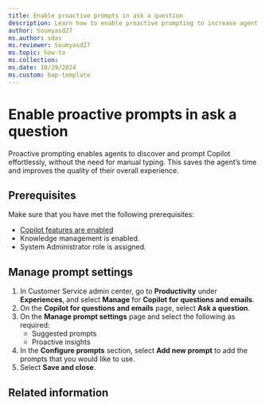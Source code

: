 ```yaml
---
title: Enable proactive prompts in ask a question
description: Learn how to enable proactive prompting to increase agent efficiency.
author: Soumyasd27
ms.author: sdas
ms.reviewer: Soumyasd27
ms.topic: how-to
ms.collection:
ms.date: 10/29/2024
ms.custom: bap-template 
---
```


# Enable proactive prompts in ask a question

Proactive prompting enables agents to discover and prompt Copilot effortlessly, without the need for manual typing. This saves the agent’s time and improves the quality of their overall experience. 

## Prerequisites

Make sure that you have met the following prerequisites:

- [Copilot features are enabled](configure-copilot-features.md)
- Knowledge management is enabled.
- System Administrator role is assigned.

## Manage prompt settings

1.	In Customer Service admin center, go to **Productivity** under **Experiences**, and select **Manage** for **Copilot for questions and emails**.
1.	On the **Copilot for questions and emails** page, select **Ask a question**.
1. On the **Manage prompt settings** page and select the following as required:
    - Suggested prompts
    - Proactive insights
3.	In the **Configure prompts** section, select **Add new prompt** to add the prompts that you would like to use.
4.	Select **Save and close**.

## Related information


